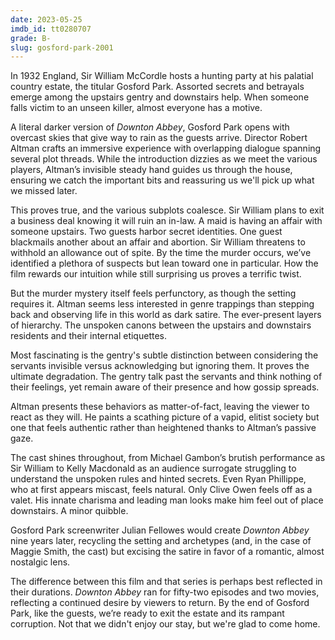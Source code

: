 ```yaml
---
date: 2023-05-25
imdb_id: tt0280707
grade: B-
slug: gosford-park-2001
---
```


In 1932 England, Sir William McCordle hosts a hunting party at his palatial country estate, the titular Gosford Park. Assorted secrets and betrayals emerge among the upstairs gentry and downstairs help. When someone falls victim to an unseen killer, almost everyone has a motive.

<!-- end -->

A literal darker version of _Downton Abbey_, Gosford Park opens with overcast skies that give way to rain as the guests arrive. Director Robert Altman crafts an immersive experience with overlapping dialogue spanning several plot threads. While the introduction dizzies as we meet the various players, Altman’s invisible steady hand guides us through the house, ensuring we catch the important bits and reassuring us we'll pick up what we missed later.

This proves true, and the various subplots coalesce. Sir William plans to exit a business deal knowing it will ruin an in-law. A maid is having an affair with someone upstairs. Two guests harbor secret identities. One guest blackmails another about an affair and abortion. Sir William threatens to withhold an allowance out of spite. By the time the murder occurs, we’ve identified a plethora of suspects but lean toward one in particular. How the film rewards our intuition while still surprising us proves a terrific twist.

But the murder mystery itself feels perfunctory, as though the setting requires it. Altman seems less interested in genre trappings than stepping back and observing life in this world as dark satire. The ever-present layers of hierarchy. The unspoken canons between the upstairs and downstairs residents and their internal etiquettes.

Most fascinating is the gentry's subtle distinction between considering the servants invisible versus acknowledging but ignoring them. It proves the ultimate degradation. The gentry talk past the servants and think nothing of their feelings, yet remain aware of their presence and how gossip spreads.

Altman presents these behaviors as matter-of-fact, leaving the viewer to react as they will. He paints a scathing picture of a vapid, elitist society but one that feels authentic rather than heightened thanks to Altman’s passive gaze.

The cast shines throughout, from Michael Gambon’s brutish performance as Sir William to Kelly Macdonald as an audience surrogate struggling to understand the unspoken rules and hinted secrets. Even Ryan Phillippe, who at first appears miscast, feels natural. Only Clive Owen feels off as a valet. His innate charisma and leading man looks make him feel out of place downstairs. A minor quibble.

Gosford Park screenwriter Julian Fellowes would create _Downton Abbey_ nine years later, recycling the setting and archetypes (and, in the case of Maggie Smith, the cast) but excising the satire in favor of a romantic, almost nostalgic lens.

The difference between this film and that series is perhaps best reflected in their durations. _Downton Abbey_ ran for fifty-two episodes and two movies, reflecting a continued desire by viewers to return. By the end of Gosford Park, like the guests, we’re ready to exit the estate and its rampant corruption. Not that we didn't enjoy our stay, but we're glad to come home.

